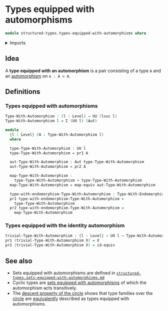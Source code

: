 # Types equipped with automorphisms

```agda
module structured-types.types-equipped-with-automorphisms where
```

<details><summary>Imports</summary>

```agda
open import foundation.automorphisms
open import foundation.dependent-pair-types
open import foundation.equivalences
open import foundation.universe-levels

open import structured-types.types-equipped-with-endomorphisms
```

</details>

## Idea

A **type equipped with an automorphism** is a pair consisting of a type `A` and
an [automorphism](foundation.automorphisms.md) on `e : A ≃ A`.

## Definitions

### Types equipped with automorphisms

```agda
Type-With-Automorphism : (l : Level) → UU (lsuc l)
Type-With-Automorphism l = Σ (UU l) (Aut)

module _
  {l : Level} (A : Type-With-Automorphism l)
  where

  type-Type-With-Automorphism : UU l
  type-Type-With-Automorphism = pr1 A

  aut-Type-With-Automorphism : Aut type-Type-With-Automorphism
  aut-Type-With-Automorphism = pr2 A

  map-Type-With-Automorphism :
    type-Type-With-Automorphism → type-Type-With-Automorphism
  map-Type-With-Automorphism = map-equiv aut-Type-With-Automorphism

  type-with-endomorphism-Type-With-Automorphism : Type-With-Endomorphism l
  pr1 type-with-endomorphism-Type-With-Automorphism =
    type-Type-With-Automorphism
  pr2 type-with-endomorphism-Type-With-Automorphism =
    map-Type-With-Automorphism
```

### Types equipped with the identity automorphism

```agda
trivial-Type-With-Automorphism : {l : Level} → UU l → Type-With-Automorphism l
pr1 (trivial-Type-With-Automorphism X) = X
pr2 (trivial-Type-With-Automorphism X) = id-equiv
```

## See also

- Sets equipped with automorphisms are defined in
  [`structured-types.sets-equipped-with-automorphisms.md`](structured-types.sets-equipped-with-automorphisms.md)
- Cyclic types are
  [sets equipped with automorphisms](structured-types.sets-equipped-with-automorphisms.md)
  of which the automorphism acts transitively.
- The
  [descent property of the circle](synthetic-homotopy-theory.descent-circle.md)
  shows that type families over the
  [circle](synthetic-homotopy-theory.circle.md) are
  [equivalently](foundation.equivalences.md) described as types equipped with
  automorphisms.
